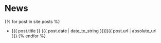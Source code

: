 # News

{% for post in site.posts %}
- [{{ post.title }} ({{ post.date | date_to_string }})]({{ post.url | absolute_url }})
{% endfor %}